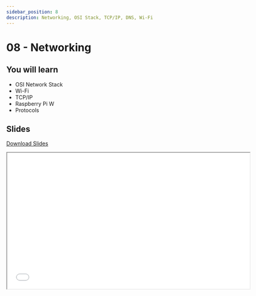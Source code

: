 ```yaml
---
sidebar_position: 8
description: Networking, OSI Stack, TCP/IP, DNS, Wi-Fi
---
```


# 08 - Networking

## You will learn

- OSI Network Stack
- Wi-Fi
- TCP/IP
- Raspberry Pi W
- Protocols

## Slides

[Download Slides](/slides/fils_en/08/ma-08.pdf)

<iframe src="/slides/fils_en/08" width="640" height="360"></iframe>
